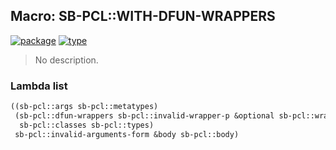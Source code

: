 ## Macro: SB-PCL::WITH-DFUN-WRAPPERS
[![package](https://img.shields.io/badge/Package-SB--PCL-5f9ea0.svg?style=social&colorA=999999)](../) [![type](https://img.shields.io/badge/Type-Macro-5f9ea0.svg?style=social&colorA=999999)](../#macro) 

> No description.

### Lambda list
```cl
((sb-pcl::args sb-pcl::metatypes)
 (sb-pcl::dfun-wrappers sb-pcl::invalid-wrapper-p &optional sb-pcl::wrappers
  sb-pcl::classes sb-pcl::types)
 sb-pcl::invalid-arguments-form &body sb-pcl::body)
```
